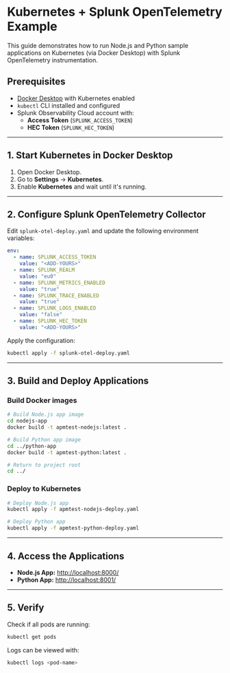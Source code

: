 # Kubernetes + Splunk OpenTelemetry Example

This guide demonstrates how to run Node.js and Python sample applications on Kubernetes (via Docker Desktop) with Splunk OpenTelemetry instrumentation.

## Prerequisites
- [Docker Desktop](https://www.docker.com/products/docker-desktop/) with Kubernetes enabled
- `kubectl` CLI installed and configured
- Splunk Observability Cloud account with:
  - **Access Token** (`SPLUNK_ACCESS_TOKEN`)
  - **HEC Token** (`SPLUNK_HEC_TOKEN`)

---

## 1. Start Kubernetes in Docker Desktop
1. Open Docker Desktop.
2. Go to **Settings** → **Kubernetes**.
3. Enable **Kubernetes** and wait until it's running.

---

## 2. Configure Splunk OpenTelemetry Collector
Edit `splunk-otel-deploy.yaml` and update the following environment variables:

```yaml
env:
  - name: SPLUNK_ACCESS_TOKEN
    value: "<ADD-YOURS>"
  - name: SPLUNK_REALM
    value: "eu0"
  - name: SPLUNK_METRICS_ENABLED
    value: "true"
  - name: SPLUNK_TRACE_ENABLED
    value: "true"
  - name: SPLUNK_LOGS_ENABLED
    value: "false"
  - name: SPLUNK_HEC_TOKEN
    value: "<ADD-YOURS>"
```

Apply the configuration:

```bash
kubectl apply -f splunk-otel-deploy.yaml
```

---

## 3. Build and Deploy Applications

### Build Docker images
```bash
# Build Node.js app image
cd nodejs-app
docker build -t apmtest-nodejs:latest .

# Build Python app image
cd ../python-app
docker build -t apmtest-python:latest .

# Return to project root
cd ../
```

### Deploy to Kubernetes
```bash
# Deploy Node.js app
kubectl apply -f apmtest-nodejs-deploy.yaml

# Deploy Python app
kubectl apply -f apmtest-python-deploy.yaml
```

---

## 4. Access the Applications

- **Node.js App:** [http://localhost:8000/](http://localhost:8000/)  
- **Python App:** [http://localhost:8001/](http://localhost:8001/)

---

## 5. Verify
Check if all pods are running:

```bash
kubectl get pods
```

Logs can be viewed with:

```bash
kubectl logs <pod-name>
```
